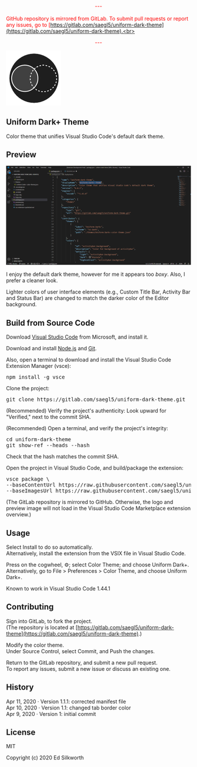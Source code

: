 <font color="red"><center>---</center><br>
GitHub repository is mirrored from GitLab. To submit pull requests or report any issues, go to [https://gitlab.com/saegl5/uniform-dark-theme](https://gitlab.com/saegl5/uniform-dark-theme).<br>
<center>---</center></font>

![Alt](./logo.png "Uniform Dark+ Theme")

## Uniform Dark+ Theme

Color theme that unifies Visual Studio Code's default dark theme.

## Preview

![Alt](./preview.png "Preview of Uniform Dark+ Theme")

I enjoy the default dark theme, however for me it appears too <i>boxy</i>. Also, I prefer a cleaner look.

Lighter colors of user interface elements (e.g., Custom Title Bar, Activity Bar and Status Bar) are changed to match the darker color of the Editor background.

## Build from Source Code

Download [Visual Studio Code](https://code.visualstudio.com/ "Click here to access the download link.") from Microsoft, and install it.

Download and install [Node.js](https://nodejs.org/en/ "Click here to access the download link.") and [Git](https://git-scm.com/downloads "Click here to access the download link.").

Also, open a terminal to download and install the Visual Studio Code Extension Manager (vsce):
<pre>
npm install -g vsce
</pre>

Clone the project:
<pre>
git clone https://gitlab.com/saegl5/uniform-dark-theme.git
</pre>

(Recommended) Verify the project's authenticity: Look upward for "Verified," next to the commit SHA.

(Recommended) Open a terminal, and verify the project's integrity:
<pre>
cd uniform-dark-theme
git show-ref --heads --hash
</pre>
Check that the hash matches the commit SHA.

Open the project in Visual Studio Code, and build/package the extension:
<pre>
vsce package \
--baseContentUrl https://raw.githubusercontent.com/saegl5/uniform-dark-theme/master/ \
--baseImagesUrl https://raw.githubusercontent.com/saegl5/uniform-dark-theme/master/
</pre>

(The GitLab repository is mirrored to GitHub. Otherwise, the logo and preview image will not load in the Visual Studio Code Marketplace extension overview.)

## Usage

Select Install to do so automatically.<br>
Alternatively, install the extension from the VSIX file in Visual Studio Code.

Press on the cogwheel, ⚙️; select Color Theme; and choose Uniform Dark+.<br>
Alternatively, go to File > Preferences > Color Theme, and choose Uniform Dark+.

Known to work in Visual Studio Code 1.44.1

## Contributing

Sign into GitLab, to fork the project.<br>
(The repository is located at [https://gitlab.com/saegl5/uniform-dark-theme](https://gitlab.com/saegl5/uniform-dark-theme).)

Modify the color theme.<br>
Under Source Control, select Commit, and Push the changes.

Return to the GitLab repository, and submit a new pull request.<br>
To report any issues, submit a new issue or discuss an existing one.

## History

Apr 11, 2020 &middot; Version 1.1.1: corrected manifest file<br>
Apr 10, 2020 &middot; Version 1.1: changed tab border color<br>
Apr 9, 2020 &middot; Version 1: initial commit

<!-- ## Known Issues -->

## License

MIT

Copyright (c) 2020 Ed Silkworth